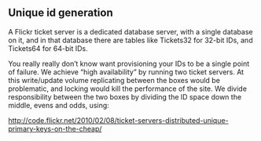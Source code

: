 
## Unique id generation

A Flickr ticket server is a dedicated database server, with a single database on it, and in that database there are tables like Tickets32 for 32-bit IDs, and Tickets64 for 64-bit IDs.

You really really don’t know want provisioning your IDs to be a single point of failure. We achieve “high availability” by running two ticket servers. At this write/update volume replicating between the boxes would be problematic, and locking would kill the performance of the site. We divide responsibility between the two boxes by dividing the ID space down the middle, evens and odds, using:


http://code.flickr.net/2010/02/08/ticket-servers-distributed-unique-primary-keys-on-the-cheap/
